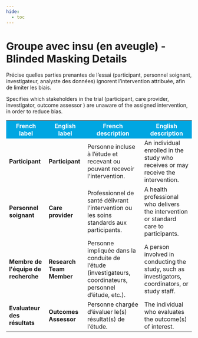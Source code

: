 ```yaml
---
hide:
  - toc
---
```


# Groupe avec insu (en aveugle) - Blinded Masking Details
Précise quelles parties prenantes de l’essai (participant, personnel soignant, investigateur, analyste des données) ignorent l’intervention attribuée, afin de limiter les biais.

Specifies which stakeholders in the trial (participant, care provider, investigator, outcome assessor ) are unaware of the assigned intervention, in order to reduce bias.

<table>
  <tr BGCOLOR="#00a6e2">
    <th style="color:#FFFFFF;">French label</th>
    <th style="color:#FFFFFF;">English label</th>
    <th style="color:#FFFFFF;">French description</th>
    <th style="color:#FFFFFF;">English description</th>
  </tr>
  <tr>
    <td><b>Participant</b></td>
    <td><b>Participant</b></td>
    <td>Personne incluse à l’étude et recevant ou pouvant recevoir l’intervention.</td>
    <td>An individual enrolled in the study who receives or may receive the intervention.</td>
  </tr>
    <tr>
    <td><b>Personnel soignant</b></td>
    <td><b>Care provider</b></td>
    <td>Professionnel de santé délivrant l’intervention ou les soins standards aux participants.</td>
    <td>A health professional who delivers the intervention or standard care to participants.</td>
  </tr>
    <tr>
    <td><b>Membre de l'équipe de recherche</b></td>
    <td><b>Research Team Member</b></td>
    <td>Personne impliquée dans la conduite de l’étude (investigateurs, coordinateurs, personnel d’étude, etc.).</td>
    <td>A person involved in conducting the study, such as investigators, coordinators, or study staff.</td>
  </tr>
    <tr>
    <td><b>Evaluateur des résultats</b></td>
    <td><b>Outcomes Assessor</b></td>
    <td>Personne chargée d’évaluer le(s) résultat(s) de l’étude.</td>
    <td>The individual who evaluates the outcome(s) of interest.</td>
  </tr>
  </table>